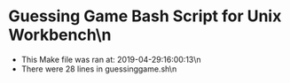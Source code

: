 # Guessing Game Bash Script for Unix Workbench\n
* This Make file was ran at: 2019-04-29:16:00:13\n
* There were 28 lines in guessinggame.sh\n
